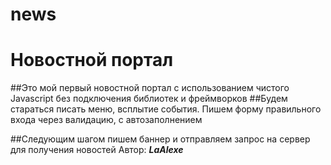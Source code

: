 # news
# **Новостной портал**

##Это мой первый новостной портал с использованием чистого Javascript без подключения библиотек и фреймворков
##Будем стараться писать меню, всплытие события. Пишем форму правильного входа через валидацию, с автозаполнением

##Следующим шагом пишем баннер и отправляем запрос на сервер для получения новостей
Автор: ***LaAlexe***
